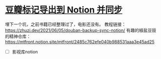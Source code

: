 # [豆瓣标记导出到 Notion 并同步](https://github.com/Vitowong00/gitblog/issues/16)

埋下一个坑，之前书籍已经整理过了，电影还没有。
教程链接：https://zhuzi.dev/2021/06/05/douban-backup-sync-notion/
有趣的椒盐豆豉的精神仓库：https://mtfront.notion.site/mtfront/2485c762efe040b988531aaa3e45ad25

- [ ] 影视库notion
